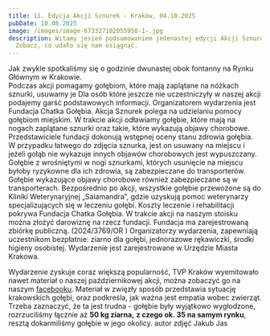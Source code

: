 ```yaml
---
title: 11. Edycja Akcji Sznurek - Kraków, 04.10.2025
pubDate: 10.08.2025
image: /images/image-673327102055950-1-.jpg
description: Witamy jesień podsumowaniem jedenastej edycji Akcji Sznurek!
  Zobacz, co udało się nam osiągnąć.
---
```

Jak zwykle spotkaliśmy się o godzinie dwunastej obok fontanny na Rynku Głównym w Krakowie.\
Podczas akcji pomagamy gołębiom, które mają zaplątane na nóżkach sznurki, usuwamy je
Dla osób które jeszcze nie uczestniczyły w naszej akcji podajemy garść podstawowych informacji.
Organizatorem
 wydarzenia jest Fundacja Chatka Gołębia. Akcja Sznurek polega na 
udzielaniu pomocy gołębiom miejskim. W trakcie akcji odławiamy gołębie, 
które mają na nogach zaplątane sznurki oraz takie, które wykazują objawy
 chorobowe. Przedstawiciele fundacji dokonują wstępnej oceny stanu 
zdrowia gołębia.  W przypadku łatwego do zdjęcia sznurka, jest on 
usuwany na miejscu i jeżeli gołąb nie wykazuje innych objawów 
chorobowych jest wypuszczany. Gołębie z wrośniętymi w nogi sznurkami, 
których usunięcie na miejscu byłoby ryzykowne dla ich zdrowia, są 
zabezpieczane do transporterów. Gołębie wykazujące objawy chorobowe 
również zabezpieczane są w transporterach. Bezpośrednio po akcji, 
wszystkie gołębie przewożone są do Kliniki Weterynaryjnej „Salamandra”, 
gdzie uzyskują pomoc weterynarzy specjalizujących się w leczeniu gołębi.
 Koszty leczenie i rehabilitacji pokrywa Fundacja Chatka Gołębia.
W
 trakcie akcji na naszym stoisku można złożyć darowiznę na rzecz 
fundacji. Fundacja ma zarejestrowaną zbiórkę publiczną. (2024/3769/OR )
Organizatorzy
 wydarzenia, zapewniają uczestnikom bezpłatnie: ziarno dla gołębi, 
jednorazowe rękawiczki, środki higieny osobistej.
Wydarzenie jest zarejestrowane w Urzędzie Miasta Krakowa.



Wydarzenie zyskuje coraz większą popularność, TVP Kraków wyemitowało nawet materiał o naszej październikowej akcji, można zobaczyć go na naszym [facebooku](https://www.facebook.com/share/v/1BYdkQc44R/). Materiał w zwięzły sposób przedstawia sytuację krakowskich gołębi, oraz podkreśla, jak ważna jest empatia wobec zwierząt. Trzeba zaznaczyć, że ta jest trudna - gołębie były wyjątkowo wygłodzone, rozrzuciliśmy łącznie aż **50 kg ziarna,** **z czego ok. 35 na samym rynku**, resztą dokarmiliśmy gołębie w jego okolicy. 
autor zdjęć Jakub Jas
